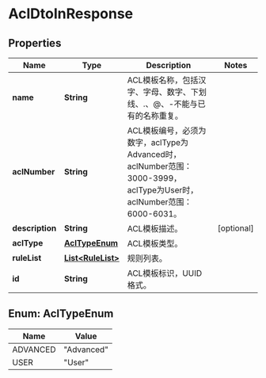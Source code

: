 
# AclDtoInResponse

## Properties
Name | Type | Description | Notes
------------ | ------------- | ------------- | -------------
**name** | **String** | ACL模板名称，包括汉字、字母、数字、下划线、.、@、-不能与已有的名称重复。 | 
**aclNumber** | **String** | ACL模板编号，必须为数字，aclType为Advanced时，aclNumber范围：3000-3999，aclType为User时，aclNumber范围：6000-6031。 | 
**description** | **String** | ACL模板描述。 |  [optional]
**aclType** | [**AclTypeEnum**](#AclTypeEnum) | ACL模板类型。 | 
**ruleList** | [**List&lt;RuleList&gt;**](RuleList.md) | 规则列表。 | 
**id** | **String** | ACL模板标识，UUID格式。 | 


<a name="AclTypeEnum"></a>
## Enum: AclTypeEnum
Name | Value
---- | -----
ADVANCED | &quot;Advanced&quot;
USER | &quot;User&quot;



